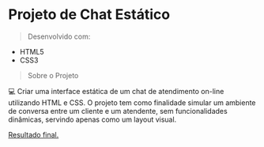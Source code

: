 # Projeto de Chat Estático

>Desenvolvido com:
>
* HTML5
* CSS3

>Sobre o Projeto

💻 Criar uma interface estática de um chat de atendimento on-line utilizando HTML e CSS. O projeto tem como finalidade simular um ambiente de conversa entre um cliente e um atendente, sem funcionalidades dinâmicas, servindo apenas como um layout visual.

<a href="https://miguelnilo.github.io/Chat_Simples/">Resultado final.</a>
